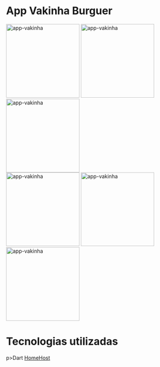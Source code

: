 # App Vakinha Burguer


<div class="box">
  <img width="200" src="https://i.ibb.co/rt3n43V/app1-resized.png" alt="app-vakinha"> 
    <span>  </span>
    <img width="200" src="https://i.ibb.co/SyNMMTX/app2-resized.png" alt="app-vakinha"> 
    <span>  </span>
    <img width="200" src="https://i.ibb.co/dgbB4HW/app3-resized.png" alt="app-vakinha">
</div>
<div class="box">
  <img width="200" src="https://i.ibb.co/6HXkJbd/app4-resized.png" alt="app-vakinha"> 
    <span>  </span>
    <img width="200" src="https://i.ibb.co/fkX0dJL/app5-resized.png" alt="app-vakinha"> 
    <span>  </span>
    <img width="200" src="https://i.ibb.co/ZhhDFBt/app6-resized.png" alt="app-vakinha">
</div>

# Tecnologias utilizadas

p>Dart 
<a href="https://www.homehost.com.br/">HomeHost</a></p>
